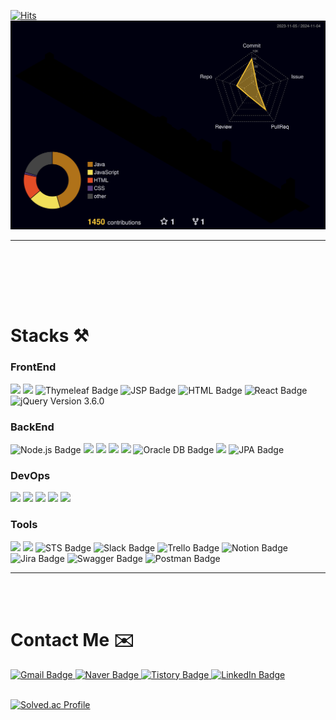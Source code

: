 <!-- ![header](https://capsule-render.vercel.app/api?type=waving&color=timeGradient&text=Welcome%20to%20whkim98's%20GitHub%20👋&animation=twinkling&fontSize=30&fontAlignY=40&fontAlign=70&height=250) -->

[![Hits](https://hits.seeyoufarm.com/api/count/incr/badge.svg?url=https%3A%2F%2Fgithub.com%2Fwhkim98&count_bg=%236AC83D&title_bg=%23555555&icon=github.svg&icon_color=%23E7E7E7&title=GITHUB&edge_flat=false)](https://hits.seeyoufarm.com)
<br>
![](./profile-3d-contrib/profile-night-rainbow.svg)
<hr><br><br>
<!-- ![whkim98's GitHub stats](https://github-readme-stats.vercel.app/api?username=whkim98&show_icons=true&theme=radical) <br><br> -->

<br><br>
# Stacks ⚒️

### FrontEnd
<div>
  <img src="https://img.shields.io/badge/CSS-1572B6?style=for-the-badge&logo=CSS3&logoColor=white">
  <img src="https://img.shields.io/badge/javascript-F7DF1E?style=for-the-badge&logo=javascript&logoColor=white">
  <img src="https://img.shields.io/badge/Thymeleaf-005F0F?style=for-the-badge&logo=Thymeleaf&logoColor=white" alt="Thymeleaf Badge">
  <img src="https://img.shields.io/badge/JSP-00796B?style=for-the-badge&logo=java&logoColor=white" alt="JSP Badge">
  <img src="https://img.shields.io/badge/HTML-239120?style=for-the-badge&logo=html5&logoColor=white" alt="HTML Badge">
  <img src="https://img.shields.io/badge/React-20232A?style=for-the-badge&logo=react&logoColor=61DAFB" alt="React Badge">
  <img src="https://img.shields.io/badge/jQuery-3.6.0-blue?logo=jquery" alt="jQuery Version 3.6.0">
</div>

### BackEnd
<div>
  <img src="https://img.shields.io/badge/Node.js-339933?style=for-the-badge&logo=node.js&logoColor=white" alt="Node.js Badge">
  <img src="https://img.shields.io/badge/Java-007396?style=for-the-badge&logo=Java&logoColor=white"> 
  <img src="https://img.shields.io/badge/Spring Boot-6DB33F?style=for-the-badge&logo=spring boot&logoColor=white">
  <img src="https://img.shields.io/badge/mybatis-000000?style=for-the-badge&logo=java&logoColor=white">
  <img src="https://img.shields.io/badge/mysql-4479A1?style=for-the-badge&logo=mysql&logoColor=white">
  <img src="https://img.shields.io/badge/Oracle_DB-F80000?style=for-the-badge&logo=oracle&logoColor=white" alt="Oracle DB Badge">
  <img src="https://img.shields.io/badge/apache tomcat-F8DC75?style=for-the-badge&logo=apachetomcat&logoColor=black">
  <img src="https://img.shields.io/badge/JPA-59666C?style=for-the-badge&logo=hibernate&logoColor=white" alt="JPA Badge">
</div>

### DevOps
<div>
  <img src="https://img.shields.io/badge/jenkins-D24939?style=for-the-badge&logo=jenkins&logoColor=white">
  <img src="https://img.shields.io/badge/docker-2496ED?style=for-the-badge&logo=docker&logoColor=white">
  <img src="https://img.shields.io/badge/GitHub-181717?style=for-the-badge&logo=GitHub&logoColor=white">
  <img src="https://img.shields.io/badge/Git-F05032?style=for-the-badge&logo=Git&logoColor=white">
  <img src="https://img.shields.io/badge/naver cloud platform-03C75A?style=for-the-badge&logo=naver&logoColor=white">
</div>

### Tools
<div>
  <img src="https://img.shields.io/badge/intellij idea-000000?style=for-the-badge&logo=intellijidea&logoColor=white">
  <img src="https://img.shields.io/badge/vscode-007ACC?style=for-the-badge&logo=visualstudiocode&logoColor=white">
  <img src="https://img.shields.io/badge/STS-6DB33F?style=for-the-badge&logo=spring&logoColor=white" alt="STS Badge">
  <img src="https://img.shields.io/badge/Slack-4A154B?style=for-the-badge&logo=slack&logoColor=white" alt="Slack Badge">
  <img src="https://img.shields.io/badge/Trello-0052CC?style=for-the-badge&logo=trello&logoColor=white" alt="Trello Badge">
  <img src="https://img.shields.io/badge/Notion-000000?style=for-the-badge&logo=notion&logoColor=white" alt="Notion Badge">
  <img src="https://img.shields.io/badge/Jira-0052CC?style=for-the-badge&logo=jira&logoColor=white" alt="Jira Badge">
  <img src="https://img.shields.io/badge/Swagger-85EA2D?style=for-the-badge&logo=swagger&logoColor=white" alt="Swagger Badge">
  <img src="https://img.shields.io/badge/Postman-FF6C37?style=for-the-badge&logo=postman&logoColor=white" alt="Postman Badge">
</div>

<hr><br><br>

# Contact Me ✉️
<div>
  <a href="mailto:ehdrhkd3838@gmail.com" target="_blank">
    <img src="https://img.shields.io/badge/Gmail-D14836?style=for-the-badge&logo=gmail&logoColor=white" alt="Gmail Badge">
  </a>
  <a href="mailto:wooju1101@naver.com" target="_blank">
    <img src="https://img.shields.io/badge/Naver-03C75A?style=for-the-badge&logo=naver&logoColor=white" alt="Naver Badge">
  </a>
  <a href="https://comebackworld.tistory.com" target="_blank">
    <img src="https://img.shields.io/badge/Tistory-000000?style=for-the-badge&logo=tistory&logoColor=white" alt="Tistory Badge">
  </a>
  <a href="https://www.linkedin.com/in/%EC%9A%B0%ED%98%95-%EA%B9%80-9301a1319/" target="_blank">
    <img src="https://img.shields.io/badge/LinkedIn-0077B5?style=for-the-badge&logo=linkedin&logoColor=white" alt="LinkedIn Badge">
  </a>
</div>

<br>

[![Solved.ac Profile](http://mazassumnida.wtf/api/v2/generate_badge?boj=hyeong7272)](https://solved.ac/hyeong7272/) <br><br>
